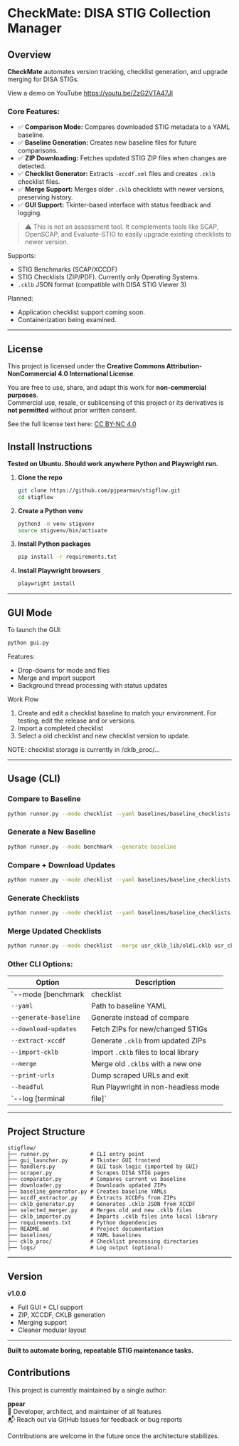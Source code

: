 # CheckMate: DISA STIG Collection Manager

## Overview

**CheckMate** automates version tracking, checklist generation, and upgrade merging for DISA STIGs.

View a demo on YouTube https://youtu.be/ZzG2VTA47JI 

### Core Features:

- ✅ **Comparison Mode:** Compares downloaded STIG metadata to a YAML baseline.
- ✅ **Baseline Generation:** Creates new baseline files for future comparisons.
- ✅ **ZIP Downloading:** Fetches updated STIG ZIP files when changes are detected.
- ✅ **Checklist Generator:** Extracts `-xccdf.xml` files and creates `.cklb` checklist files.
- ✅ **Merge Support:** Merges older `.cklb` checklists with newer versions, preserving history.
- ✅ **GUI Support:** Tkinter-based interface with status feedback and logging.

> ⚠️ This is not an assessment tool. It complements tools like SCAP, OpenSCAP, and Evaluate-STIG to easily upgrade existing checklists to newer version. 

Supports:
- STIG Benchmarks (SCAP/XCCDF)
- STIG Checklists (ZIP/PDF). Currently only Operating Systems. 
- `.cklb` JSON format (compatible with DISA STIG Viewer 3)

Planned:
- Application checklist support coming soon.
- Containerization being examined.

---

## License

This project is licensed under the **Creative Commons Attribution-NonCommercial 4.0 International License**.

You are free to use, share, and adapt this work for **non-commercial purposes**.  
Commercial use, resale, or sublicensing of this project or its derivatives is **not permitted** without prior written consent.

See the full license text here: [CC BY-NC 4.0](https://creativecommons.org/licenses/by-nc/4.0/)

## Install Instructions

**Tested on Ubuntu. Should work anywhere Python and Playwright run.**

1. **Clone the repo**
    ```bash
    git clone https://github.com/pjpearman/stigflow.git
    cd stigflow
    ```

2. **Create a Python venv**
    ```bash
    python3 -m venv stigvenv
    source stigvenv/bin/activate
    ```

3. **Install Python packages**
    ```bash
    pip install -r requirements.txt
    ```

4. **Install Playwright browsers**
    ```bash
    playwright install
    ```

---

## GUI Mode

To launch the GUI:

```bash
python gui.py
```

Features:
- Drop-downs for mode and files
- Merge and import support
- Background thread processing with status updates

Work Flow
1. Create and edit a checklist baseline to match your environment. For testing, edit the release and or versions.
2. Import a completed checklist
3. Select a old checklist and new checklist version to update.

NOTE: checklist storage is currently in /cklb_proc/...

---

## Usage (CLI)

### Compare to Baseline
```bash
python runner.py --mode checklist --yaml baselines/baseline_checklists.yaml
```

### Generate a New Baseline
```bash
python runner.py --mode benchmark --generate-baseline
```

### Compare + Download Updates
```bash
python runner.py --mode checklist --yaml baselines/baseline_checklists.yaml --download-updates
```

### Generate Checklists
```bash
python runner.py --mode checklist --yaml baselines/baseline_checklists.yaml --download-updates --extract-xccdf
```

### Merge Updated Checklists
```bash
python runner.py --mode checklist --merge usr_cklb_lib/old1.cklb usr_cklb_lib/old2.cklb new_checklist.cklb
```

### Other CLI Options:
| Option | Description |
|--------|-------------|
| `--mode [benchmark|checklist|all]` | Type of STIGs to scrape |
| `--yaml` | Path to baseline YAML |
| `--generate-baseline` | Generate instead of compare |
| `--download-updates` | Fetch ZIPs for new/changed STIGs |
| `--extract-xccdf` | Generate `.cklb` from updated ZIPs |
| `--import-cklb` | Import `.cklb` files to local library |
| `--merge` | Merge old `.cklb`s with a new one |
| `--print-urls` | Dump scraped URLs and exit |
| `--headful` | Run Playwright in non-headless mode |
| `--log [terminal|file]` | Logging destination |

---

## Project Structure

```
stigflow/
├── runner.py             # CLI entry point
├── gui_launcher.py       # Tkinter GUI frontend
├── handlers.py           # GUI task logic (imported by GUI)
├── scraper.py            # Scrapes DISA STIG pages
├── comparator.py         # Compares current vs baseline
├── downloader.py         # Downloads updated ZIPs
├── baseline_generator.py # Creates baseline YAMLs
├── xccdf_extractor.py    # Extracts XCCDFs from ZIPs
├── cklb_generator.py     # Generates .cklb JSON from XCCDF
├── selected_merger.py    # Merges old and new .cklb files
├── cklb_importer.py      # Imports .cklb files into local library
├── requirements.txt      # Python dependencies
├── README.md             # Project documentation
├── baselines/            # YAML baselines
├── cklb_proc/            # Checklist processing directories
├── logs/                 # Log output (optional)
```

---

## Version

**v1.0.0**
- Full GUI + CLI support
- ZIP, XCCDF, CKLB generation
- Merging support
- Cleaner modular layout

---

**Built to automate boring, repeatable STIG maintenance tasks.**

## Contributions

This project is currently maintained by a single author:

**ppear**  
🔧 Developer, architect, and maintainer of all features  
📬 Reach out via GitHub Issues for feedback or bug reports

Contributions are welcome in the future once the architecture stabilizes.


